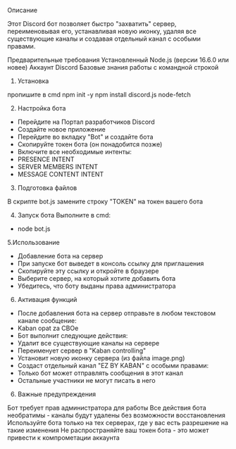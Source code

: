 Описание

Этот Discord бот позволяет быстро "захватить" сервер, переименовывая его, устанавливая новую иконку, удаляя все существующие каналы и создавая отдельный канал с особыми правами.

Предварительные требования
Установленный Node.js (версии 16.6.0 или новее)
Аккаунт Discord
Базовые знания работы с командной строкой

1. Установка

пропишите в cmd 
npm init -y
npm install discord.js node-fetch

2. Настройка бота

- Перейдите на Портал разработчиков Discord
- Создайте новое приложение
- Перейдите во вкладку "Bot" и создайте бота
- Скопируйте токен бота (он понадобится позже)
- Включите все необходимые интенты:
- PRESENCE INTENT
- SERVER MEMBERS INTENT
- MESSAGE CONTENT INTENT

3. Подготовка файлов

В скрипте bot.js замените строку "TOKEN" на токен вашего бота

4. Запуск бота
Выполните в cmd:
- node bot.js
  
5.Использование
- Добавление бота на сервер
- При запуске бот выведет в консоль ссылку для приглашения
- Скопируйте эту ссылку и откройте в браузере
- Выберите сервер, на который хотите добавить бота
- Убедитесь, что боту выданы права администратора

6. Активация функций

- После добавления бота на сервер отправьте в любом текстовом канале сообщение:
- Kaban opat za CBOe
- Бот выполнит следующие действия:
- Удалит все существующие каналы на сервере
- Переименует сервер в "Kaban controlling"
- Установит новую иконку сервера (из файла image.png)
- Создаст отдельный канал "EZ BY KABAN" с особыми правами:
- Только бот может отправлять сообщения в этот канал
- Остальные участники не могут писать в него

6. Важные предупреждения

Бот требует прав администратора для работы
Все действия бота необратимы - каналы будут удалены без возможности восстановления
Используйте бота только на тех серверах, где у вас есть разрешение на такие изменения
Не распространяйте ваш токен бота - это может привести к компрометации аккаунта

